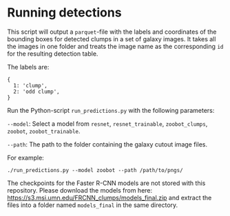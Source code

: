 # Running detections
This script will output a `parquet`-file with the labels and coordinates of the bounding boxes for detected clumps in a set of galaxy images. It takes all the images in one folder and treats the image name as the corresponding `id` for the resulting detection table.

The labels are:

```
{
  1: 'clump',
  2: 'odd clump',
}
```

Run the Python-script `run_predictions.py` with the following parameters:

`--model`: Select a model from `resnet`, `resnet_trainable`, `zoobot_clumps`, `zoobot`, `zoobot_trainable`.

`--path`: The path to the folder containing the galaxy cutout image files.

For example:

```
./run_predictions.py --model zoobot --path /path/to/pngs/
```
The checkpoints for the Faster R-CNN models are not stored with this repository. Please download the models from here: https://s3.msi.umn.edu/FRCNN_clumps/models_final.zip
and extract the files into a folder named `models_final` in the same directory.
